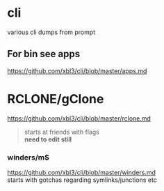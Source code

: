 # cli
various cli dumps from prompt


## For bin see apps
https://github.com/xbl3/cli/blob/master/apps.md      

# RCLONE/gClone    
https://github.com/xbl3/cli/blob/master/rclone.md    
> starts at friends with flags   
**need to edit still**    

### winders/m$
https://github.com/xbl3/cli/blob/master/winders.md   
starts with gotchas regarding symlinks/junctions etc    

